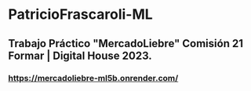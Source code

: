 # PatricioFrascaroli-ML

## Trabajo Práctico "MercadoLiebre" Comisión 21 Formar | Digital House 2023.

### https://mercadoliebre-ml5b.onrender.com/
